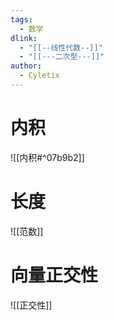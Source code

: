 ```yaml
---
tags:
  - 数学
dlink:
  - "[[--线性代数--]]"
  - "[[---二次型---]]"
author:
  - Cyletix
---
```

# 内积
![[内积#^07b9b2]]

# 长度
![[范数]]

# 向量正交性
![[正交性]]